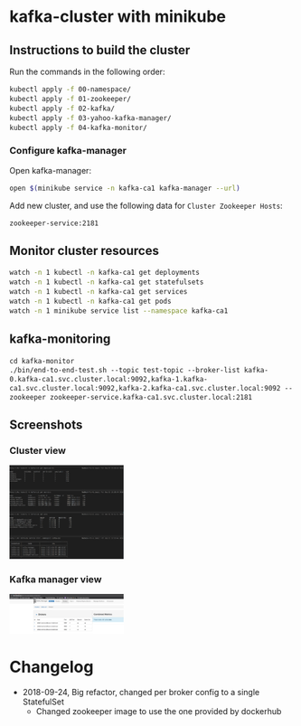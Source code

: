 # kafka-cluster with minikube

## Instructions to build the cluster

Run the commands in the following order:

``` bash
kubectl apply -f 00-namespace/
kubectl apply -f 01-zookeeper/
kubectl apply -f 02-kafka/
kubectl apply -f 03-yahoo-kafka-manager/
kubectl apply -f 04-kafka-monitor/
```

### Configure kafka-manager

Open kafka-manager:

``` bash
open $(minikube service -n kafka-ca1 kafka-manager --url)
```

Add new cluster, and use the following data for `Cluster Zookeeper Hosts`:

```
zookeeper-service:2181
```

## Monitor cluster resources

``` bash
watch -n 1 kubectl -n kafka-ca1 get deployments
watch -n 1 kubectl -n kafka-ca1 get statefulsets
watch -n 1 kubectl -n kafka-ca1 get services
watch -n 1 kubectl -n kafka-ca1 get pods
watch -n 1 minikube service list --namespace kafka-ca1
```

## kafka-monitoring

```
cd kafka-monitor
./bin/end-to-end-test.sh --topic test-topic --broker-list kafka-0.kafka-ca1.svc.cluster.local:9092,kafka-1.kafka-ca1.svc.cluster.local:9092,kafka-2.kafka-ca1.svc.cluster.local:9092 --zookeeper zookeeper-service.kafka-ca1.svc.cluster.local:2181
```

## Screenshots

### Cluster view

<img src="resources/namespace-overview.png" width="40%">


### Kafka manager view

<img src="resources/kafka-manaker-kafka-ca1.png" width="40%">


# Changelog

- 2018-09-24, Big refactor, changed per broker config to a single StatefulSet
  - Changed zookeeper image to use the one provided by dockerhub
